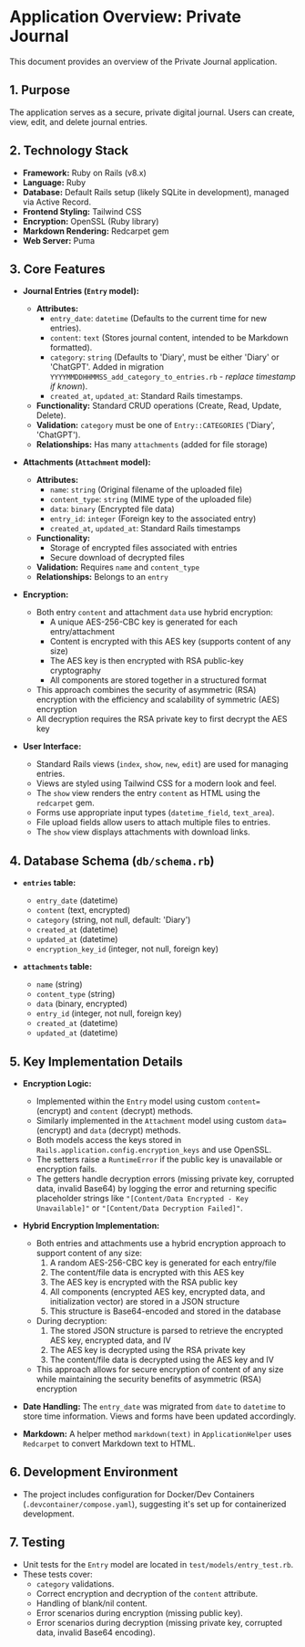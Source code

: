 # Application Overview: Private Journal

This document provides an overview of the Private Journal application.

## 1. Purpose

The application serves as a secure, private digital journal. Users can create, view, edit, and delete journal entries.

## 2. Technology Stack

- **Framework:** Ruby on Rails (v8.x)
- **Language:** Ruby
- **Database:** Default Rails setup (likely SQLite in development), managed via Active Record.
- **Frontend Styling:** Tailwind CSS
- **Encryption:** OpenSSL (Ruby library)
- **Markdown Rendering:** Redcarpet gem
- **Web Server:** Puma

## 3. Core Features

- **Journal Entries (`Entry` model):**
  - **Attributes:**
    - `entry_date`: `datetime` (Defaults to the current time for new entries).
    - `content`: `text` (Stores journal content, intended to be Markdown formatted).
    - `category`: `string` (Defaults to 'Diary', must be either 'Diary' or 'ChatGPT'. Added in migration `YYYYMMDDHHMMSS_add_category_to_entries.rb` - *replace timestamp if known*).
    - `created_at`, `updated_at`: Standard Rails timestamps.
  - **Functionality:** Standard CRUD operations (Create, Read, Update, Delete).
  - **Validation:** `category` must be one of `Entry::CATEGORIES` ('Diary', 'ChatGPT').
  - **Relationships:** Has many `attachments` (added for file storage)

- **Attachments (`Attachment` model):**
  - **Attributes:**
    - `name`: `string` (Original filename of the uploaded file)
    - `content_type`: `string` (MIME type of the uploaded file)
    - `data`: `binary` (Encrypted file data)
    - `entry_id`: `integer` (Foreign key to the associated entry)
    - `created_at`, `updated_at`: Standard Rails timestamps
  - **Functionality:** 
    - Storage of encrypted files associated with entries
    - Secure download of decrypted files
  - **Validation:** Requires `name` and `content_type`
  - **Relationships:** Belongs to an `entry`

- **Encryption:**
  - Both entry `content` and attachment `data` use hybrid encryption:
    - A unique AES-256-CBC key is generated for each entry/attachment
    - Content is encrypted with this AES key (supports content of any size)
    - The AES key is then encrypted with RSA public-key cryptography
    - All components are stored together in a structured format
  - This approach combines the security of asymmetric (RSA) encryption with the
    efficiency and scalability of symmetric (AES) encryption
  - All decryption requires the RSA private key to first decrypt the AES key

- **User Interface:**
  - Standard Rails views (`index`, `show`, `new`, `edit`) are used for managing entries.
  - Views are styled using Tailwind CSS for a modern look and feel.
  - The `show` view renders the entry `content` as HTML using the `redcarpet` gem.
  - Forms use appropriate input types (`datetime_field`, `text_area`).
  - File upload fields allow users to attach multiple files to entries.
  - The `show` view displays attachments with download links.

## 4. Database Schema (`db/schema.rb`)

- **`entries` table:**
  - `entry_date` (datetime)
  - `content` (text, encrypted)
  - `category` (string, not null, default: 'Diary')
  - `created_at` (datetime)
  - `updated_at` (datetime)
  - `encryption_key_id` (integer, not null, foreign key)

- **`attachments` table:**
  - `name` (string)
  - `content_type` (string)
  - `data` (binary, encrypted)
  - `entry_id` (integer, not null, foreign key)
  - `created_at` (datetime)
  - `updated_at` (datetime)

## 5. Key Implementation Details

- **Encryption Logic:** 
  - Implemented within the `Entry` model using custom `content=` (encrypt) and `content` (decrypt) methods.
  - Similarly implemented in the `Attachment` model using custom `data=` (encrypt) and `data` (decrypt) methods.
  - Both models access the keys stored in `Rails.application.config.encryption_keys` and use OpenSSL.
  - The setters raise a `RuntimeError` if the public key is unavailable or encryption fails.
  - The getters handle decryption errors (missing private key, corrupted data, invalid Base64) by logging the error and returning specific placeholder strings like `"[Content/Data Encrypted - Key Unavailable]"` or `"[Content/Data Decryption Failed]"`.

- **Hybrid Encryption Implementation:**
  - Both entries and attachments use a hybrid encryption approach to support content of any size:
    1. A random AES-256-CBC key is generated for each entry/file
    2. The content/file data is encrypted with this AES key
    3. The AES key is encrypted with the RSA public key
    4. All components (encrypted AES key, encrypted data, and initialization vector) are stored in a JSON structure
    5. This structure is Base64-encoded and stored in the database
  - During decryption:
    1. The stored JSON structure is parsed to retrieve the encrypted AES key, encrypted data, and IV
    2. The AES key is decrypted using the RSA private key
    3. The content/file data is decrypted using the AES key and IV
  - This approach allows for secure encryption of content of any size while maintaining the security benefits of asymmetric (RSA) encryption

- **Date Handling:** The `entry_date` was migrated from `date` to `datetime` to store time information. Views and forms have been updated accordingly.
- **Markdown:** A helper method `markdown(text)` in `ApplicationHelper` uses `Redcarpet` to convert Markdown text to HTML.

## 6. Development Environment

- The project includes configuration for Docker/Dev Containers (`.devcontainer/compose.yaml`), suggesting it's set up for containerized development.

## 7. Testing

- Unit tests for the `Entry` model are located in `test/models/entry_test.rb`.
- These tests cover:
  - `category` validations.
  - Correct encryption and decryption of the `content` attribute.
  - Handling of blank/nil content.
  - Error scenarios during encryption (missing public key).
  - Error scenarios during decryption (missing private key, corrupted data, invalid Base64 encoding).
